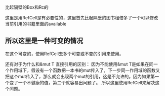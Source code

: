  比起隔壁的Box和Rc的
 
这里是用RefCell是有必要性的，这里首先比起隔壁的图书租借多了一个可以修改当前引用的书籍里面的available

## 所以这里是一种可变的情况

在这个可变的，使用RefCell去多个可变或不变的引用来使用。

还有对于为什么和&mut T 直接引用的区别： 
因为不能使用&mut T是如果在同一个作用域下，假设有一个函数把一本书的mut传入了，下一步同一作用域的函数又把这个mut传入了，那么就会出现两个mut的引用，这是不允许的，因为如果第一个变了一个不健康的值，第二个就容易出问题了。
所以这里使用RefCell来解决这个问题。